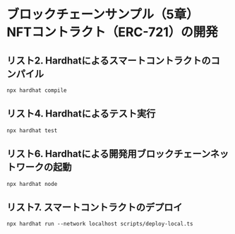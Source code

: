 # ブロックチェーンサンプル（5章）　 NFTコントラクト（ERC-721）の開発

## リスト2. Hardhatによるスマートコントラクトのコンパイル
```
npx hardhat compile
```

## リスト4. Hardhatによるテスト実行
```
npx hardhat test
```

## リスト6. Hardhatによる開発用ブロックチェーンネットワークの起動
```
npx hardhat node
```

## リスト7. スマートコントラクトのデプロイ
```
npx hardhat run --network localhost scripts/deploy-local.ts
```


